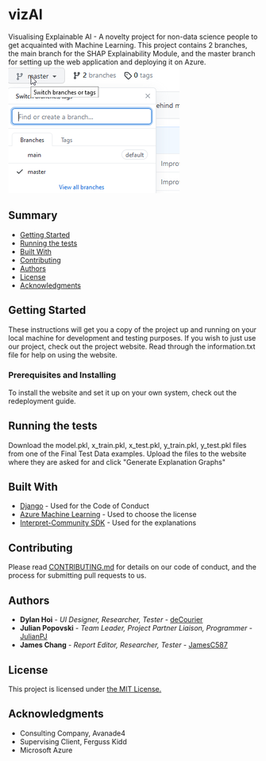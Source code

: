 # vizAI

Visualising Explainable AI - A novelty project for non-data science people to get acquainted with Machine Learning.
This project contains 2 branches, the main branch for the SHAP Explainability Module, and the master branch for setting up the web application and deploying it on Azure. 
![branches](./redeployment/branches.png )

## Summary

  - [Getting Started](#getting-started)
  - [Running the tests](#running-the-tests)
  - [Built With](#built-with)
  - [Contributing](#contributing)
  - [Authors](#authors)
  - [License](#license)
  - [Acknowledgments](#acknowledgments)

## Getting Started

These instructions will get you a copy of the project up and running on
your local machine for development and testing purposes. If you wish to
just use our project, check out the project website. Read through the 
information.txt file for help on using the website.

### Prerequisites and Installing

To install the website and set it up on your own system, check out the redeployment guide.

## Running the tests

Download the model.pkl, x_train.pkl, x_test.pkl, y_train.pkl, y_test.pkl files from one of the Final Test Data examples.
Upload the files to the website where they are asked for and click "Generate Explanation Graphs"

## Built With

  - [Django](https://www.djangoproject.com/) - Used
    for the Code of Conduct
  - [Azure Machine Learning](https://ml.azure.com/) - Used to choose
    the license
  - [Interpret-Community SDK](https://github.com/interpretml/interpret-community) - Used
    for the explanations

## Contributing

Please read [CONTRIBUTING.md](CONTRIBUTING.md) for details on our code
of conduct, and the process for submitting pull requests to us.


## Authors

  - **Dylan Hoi** - *UI Designer, Researcher, Tester* -
    [deCourier](https://github.com/deCourier)
  - **Julian Popovski** - *Team Leader, Project Partner Liaison, Programmer* -
    [JulianPJ](https://github.com/JulianPJ)
  - **James Chang** - *Report Editor, Researcher, Tester* -
    [JamesC587](https://github.com/JamesC587)


## License

This project is licensed under [the MIT License.](LICENSE.md)

## Acknowledgments

  - Consulting Company, Avanade4
  - Supervising Client, Ferguss Kidd
  - Microsoft Azure
